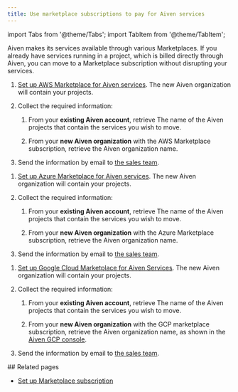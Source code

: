 ```yaml
---
title: Use marketplace subscriptions to pay for Aiven services
---
```


import Tabs from '@theme/Tabs';
import TabItem from '@theme/TabItem';

Aiven makes its services available through various Marketplaces. If you already have services running in a project, which is billed directly through Aiven, you can move to a Marketplace subscription without disrupting your services.

<Tabs groupId="group1">
<TabItem value="aws" label="AWS Marketplace" default>

1. [Set up AWS Marketplace for Aiven services](/docs/marketplace-setup).
   The new Aiven organization will contain your projects.

1. Collect the required information:

   1. From your **existing Aiven account**, retrieve The name of the Aiven projects
      that contain the services you wish to move.

   1. From your **new Aiven organization** with the AWS Marketplace
      subscription, retrieve the Aiven organization name.

1. Send the information by email to [the sales team](mailto:sales@aiven.io).

</TabItem>
<TabItem value="azure" label="Azure Marketplace">

1. [Set up Azure Marketplace for Aiven services](/docs/marketplace-setup).
   The new Aiven organization will contain your projects.

1. Collect the required information:

   1. From your **existing Aiven account**, retrieve The name of the Aiven projects
      that contain the services you wish to move.

   1. From your **new Aiven organization** with the Azure Marketplace
      subscription, retrieve the Aiven organization name.

1. Send the information by email to [the sales team](mailto:sales@aiven.io).

</TabItem>
<TabItem value="google" label="Google Cloud Marketplace">

1. [Set up Google Cloud Marketplace for Aiven Services](/docs/marketplace-setup).
   The new Aiven organization will contain your projects.

1. Collect the required information:

   1. From your **existing Aiven account**, retrieve The name of the Aiven projects
      that contain the services you wish to move.

   1. From your **new Aiven organization** with the GCP marketplace
      subscription, retrieve the Aiven organization name, as shown in the
      [Aiven GCP console](https://console.gcp.aiven.io/).

1. Send the information by email to [the sales team](mailto:sales@aiven.io).

</TabItem>
</Tabs>
<!-- vale off -->
## Related pages

- [Set up Marketplace subscription](/docs/marketplace-setup)

